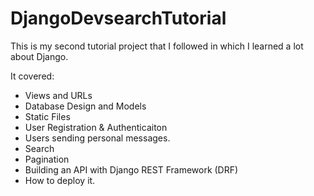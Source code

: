 # DjangoDevsearchTutorial

This is my second tutorial project that I followed in which I learned a lot about Django. 

It covered:
- Views and URLs
- Database Design and Models
- Static Files
- User Registration & Authenticaiton
- Users sending personal messages.
- Search
- Pagination
- Building an API with Django REST Framework (DRF)
- How to deploy it.


